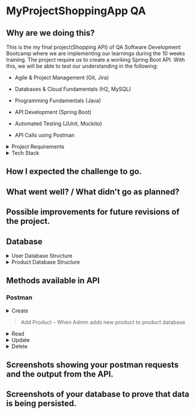 # MyProjectShoppingApp QA 

## Why are we doing this? 

This is the my final project(Shopping API) of QA Software Development Bootcamp where we are implementing our learnings during the 10 weeks training.  The project require us to create a working Spring Boot API. With this, we will be able to test our understanding in the following:

* Agile & Project Management (Git, Jira)

* Databases & Cloud Fundamentals (H2, MySQL)

* Programming Fundamentals (Java)

* API Development (Spring Boot)

* Automated Testing (JUnit, Mockito)

* API Calls using Postman

<details>
<summary>Project Requirements</summary>

> -	Code fully integrated into a Version Control System 
> -	A relational database, locally or within the Cloud, which is used to persist data for the project.
> -	A functional application ‘back-end’, written in a suitable framework of the language covered in training (Java/Spring Boot)
> -	A build (.jar) of your application, including any dependencies it might need, produced using an integrated build tool (Maven).
> -	A series of API calls designed with postman, used for CRUD functionality. (Create, Read, Update, Delete)
</details>

<details>
<summary> Tech Stack </summary>

- Version Control System: **Git**
- Source Code Management: **Github**
- Database Management System: **MySQL**
- Core Language: **Java**
- API Dev platform: **Spring**
- Build Tool: **Maven**
</details>

## How I expected the challenge to go.

## What went well? / What didn't go as planned?

## Possible improvements for future revisions of the project.

## Database
<details>
<summary> User Database Structure </summary>
  
![](https://github.com/AliG-123/MyProjectShoppingApp/blob/main/Final%20Project%20Shopping%20App/UserDatabaseStructure.png?raw=true)
</details>
 
<details>
<summary> Product Database Structure </summary>
  
![](https://github.com/AliG-123/MyProjectShoppingApp/blob/main/Final%20Project%20Shopping%20App/ProductDatabaseStructure.png?raw=true)
</details>
 
  
## Methods available in API
### Postman
<details>
<summary> Create </summary>
    <summary>Registration - Creates user if username doesn't exist in the database.</summary>
  ![](https://github.com/AliG-123/MyProjectShoppingApp/blob/main/Final%20Project%20Shopping%20App/PostmanRegisterUser.png?raw=true)
    <summary>MYSQL database showing new user </summary>
 ![](https://github.com/AliG-123/MyProjectShoppingApp/blob/main/Final%20Project%20Shopping%20App/PostmanMySQLBeforeUpdate.png?raw=true)
  </details>
  
> Add Product - When Admin adds new product to product database 
</details>
<details>
<summary> Read </summary>
</details>
<details>
<summary> Update </summary>
</details>
<details>
<summary> Delete </summary>
</details>


## Screenshots showing your postman requests and the output from the API.

## Screenshots of your database to prove that data is being persisted.
